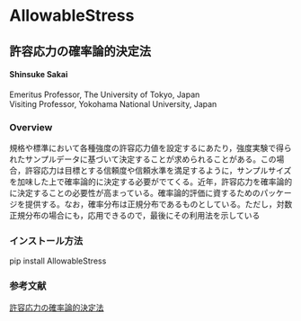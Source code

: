 # AllowableStress
## 許容応力の確率論的決定法
#### Shinsuke Sakai   
 Emeritus Professor, The University of Tokyo, Japan   
 Visiting Professor, Yokohama National University, Japan

### Overview
規格や標準において各種強度の許容応力値を設定するにあたり，強度実験で得られたサンプルデータに基づいて決定することが求められることがある。この場合，許容応力は目標とする信頼度や信頼水準を満足するように，サンプルサイズを加味した上で確率論的に決定する必要がでてくる。近年，許容応力を確率論的に決定することの必要性が高まっている。確率論的評価に資するためのパッケージを提供する。なお，確率分布は正規分布であるものとしている。ただし，対数正規分布の場合にも，応用できるので，最後にその利用法を示している



### インストール方法
pip install AllowableStress

### 参考文献
[許容応力の確率論的決定法](https://www.jstage.jst.go.jp/article/hpi/60/1/60_18/_article/-char/ja/)







